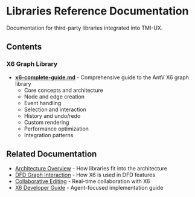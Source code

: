 # Libraries Reference Documentation

Documentation for third-party libraries integrated into TMI-UX.

## Contents

### X6 Graph Library

- **[x6-complete-guide.md](x6-complete-guide.md)** - Comprehensive guide to the AntV X6 graph library
  - Core concepts and architecture
  - Node and edge creation
  - Event handling
  - Selection and interaction
  - History and undo/redo
  - Custom rendering
  - Performance optimization
  - Integration patterns

## Related Documentation

- [Architecture Overview](../architecture/overview.md) - How libraries fit into the architecture
- [DFD Graph Interaction](../features/dfd-graph-interaction.md) - How X6 is used in DFD features
- [Collaborative Editing](../features/collaborative-editing.md) - Real-time collaboration with X6
- [X6 Developer Guide](../../agent/developers-guide-antvx6-graphing-library.md) - Agent-focused implementation guide